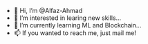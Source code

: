 - 👋 Hi, I’m @Alfaz-Ahmad
- 👀 I’m interested in learing new skills...
- 🌱 I’m currently learning ML and Blockchain...
- 📫 If you wanted to reach me, just mail me!

<!---
Alfaz-Ahmad/Alfaz-Ahmad is a ✨ special ✨ repository because its `README.md` (this file) appears on your GitHub profile.
You can click the Preview link to take a look at your changes.
--->
